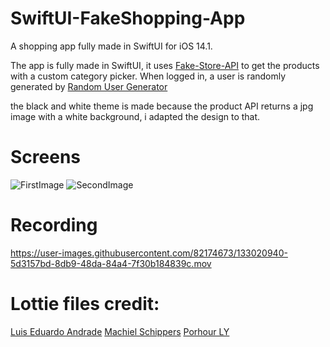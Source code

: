 # SwiftUI-FakeShopping-App
A shopping app fully made in SwiftUI for iOS 14.1.

The app is fully made in SwiftUI, it uses [Fake-Store-API](https://fakestoreapi.com/) to get the products with a custom category picker.
When logged in, a user is randomly generated by [Random User Generator](https://randomuser.me/)

the black and white theme is made because the product API returns a jpg image with a white background, i adapted the design to that.

# Screens
![FirstImage](https://user-images.githubusercontent.com/82174673/133019472-8c9fed6d-f4d3-408a-ae4d-4878f35c8ac9.png)
![SecondImage](https://user-images.githubusercontent.com/82174673/133019476-2d09b367-b317-4540-9ed2-86565ac725ed.png)
# Recording
https://user-images.githubusercontent.com/82174673/133020940-5d3157bd-8db9-48da-84a4-7f30b184839c.mov

# Lottie files credit:
[Luis Eduardo Andrade](https://lottiefiles.com/user/198076)
[Machiel Schippers](https://lottiefiles.com/74576-loading)
[Porhour LY ](https://lottiefiles.com/71390-shopping-cart-loader)







